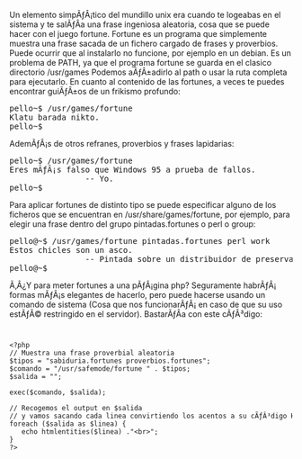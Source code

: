  Un elemento simpÃƒÂ¡tico del mundillo unix era cuando te logeabas en el sistema y te salÃƒÂ­a una frase ingeniosa aleatoria, 
 cosa que se puede hacer con el juego fortune. Fortune es un programa que simplemente muestra una frase sacada de un fichero cargado de frases y proverbios.
Puede ocurrir que al instalarlo no funcione, por ejemplo en un debian. Es un problema
de PATH, ya que el programa fortune se guarda en el clasico directorio /usr/games
Podemos aÃƒÂ±adirlo al path o usar la ruta completa para ejecutarlo.
En cuanto al contenido de las fortunes, a veces te puedes encontrar guiÃƒÂ±os de un frikismo profundo:
<pre>
pello~$ /usr/games/fortune
Klatu barada nikto.
pello~$
</pre>
AdemÃƒÂ¡s de otros refranes, proverbios y frases lapidarias:
<pre>
pello~$ /usr/games/fortune
Eres mÃƒÂ¡s falso que Windows 95 a prueba de fallos.
                -- Yo.
pello~$
</pre>

Para aplicar fortunes de distinto tipo se puede especificar alguno de los ficheros
que se encuentran en /usr/share/games/fortune, por ejemplo, para elegir una frase dentro
del grupo pintadas.fortunes o perl o group:
<pre>
pello@~$ /usr/games/fortune pintadas.fortunes perl work
Estos chicles son un asco.
                -- Pintada sobre un distribuidor de preservativo.
pello@~$
</pre>


Ã‚Â¿Y para meter fortunes a una pÃƒÂ¡gina php?
Seguramente habrÃƒÂ¡ formas mÃƒÂ¡s elegantes de hacerlo, pero puede hacerse
usando un comando de sistema (Cosa que nos funcionarÃƒÂ¡ en caso de que
su uso estÃƒÂ© restringido en el servidor). BastarÃƒÂ­a con este cÃƒÂ³digo:
<code>
<pre>
&lt;?php
// Muestra una frase proverbial aleatoria
$tipos = "sabiduria.fortunes proverbios.fortunes";
$comando = "/usr/safemode/fortune " . $tipos;
$salida = "";

exec($comando, $salida);

// Recogemos el output en $salida
// y vamos sacando cada linea convirtiendo los acentos a su cÃƒÂ³digo HTML
foreach ($salida as $linea) {
   echo htmlentities($linea) ."&lt;br&gt;";
}
?&gt;
</pre>
</code>